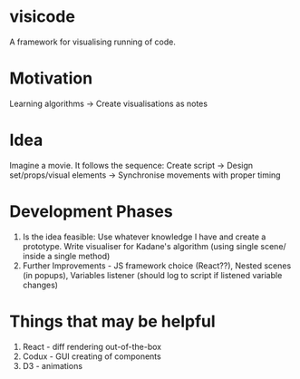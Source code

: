 # visicode
A framework for visualising running of code.


# Motivation
Learning algorithms -> Create visualisations as notes


# Idea
Imagine a movie. It follows the sequence:
Create script -> Design set/props/visual elements -> Synchronise movements with proper timing


# Development Phases
1) Is the idea feasible: Use whatever knowledge I have and create a prototype. Write visualiser for Kadane's algorithm (using single scene/ inside a single method)
2) Further Improvements - JS framework choice (React??), Nested scenes (in popups), Variables listener (should log to script if listened variable changes)


# Things that may be helpful
1) React - diff rendering out-of-the-box
2) Codux - GUI creating of components
3) D3 - animations
